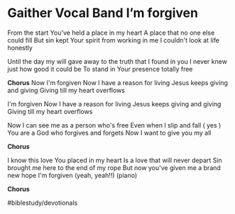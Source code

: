 # Gaither Vocal Band I’m forgiven
From the start You've held a place in my heart
A place that no one else could fill
But sin kept Your spirit from working in me
I couldn't look at life honestly

Until the day my will gave away 
to the truth that I found in you
I never knew just how good it could be
To stand in Your presence totally free

**Chorus**
Now I'm forgiven
Now I have a reason for living
Jesus keeps giving and giving
Giving till my heart overflows

I'm forgiven
Now I have a reason for living
Jesus keeps giving and giving
Giving till my heart overflows

Now I can see me as a person who's free
Even when I slip and fall ( yes )
You are a God who forgives and forgets
Now I want to give you my all

**Chorus**

I know this love You placed in my heart
Is a love that will never depart
Sin brought me here to the end of my rope
But now you've given me a brand new hope
I'm forgiven (yeah, yeah!!)
(piano)

**Chorus**

#biblestudy/devotionals